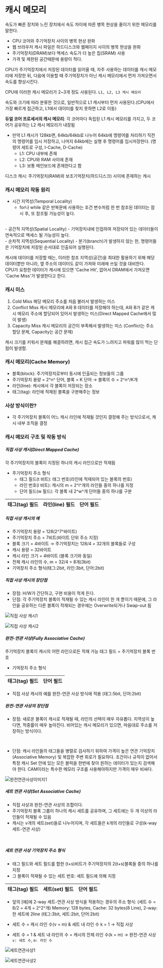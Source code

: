 # 캐시 메모리
속도가 빠른 장치와 느린 장치에서 속도 차이에 따른 병목 현상을 줄이기 위한 메모리를 말한다.

- CPU 코어와 주기억장치 사이의 병목 현상 완화
- 웹 브라우저 캐시 파일은 하드디스크와 웹페이지 사이의 병목 현상을 완화
- 주기억장치(DRAM)보다 액세스 속도가 더 높은 칩(SRAM) 사용
- 가격 및 제한된 공간때문에 용량이 적다.

CPU가 주기억장치에서 저장된 데이터를 읽어올 때, 자주 사용하는 데이터를 캐시 메모리에 저장한 뒤, 다음에 이용할 때 주기억장치가 아닌 캐시 메모리에서 먼저 가져오면서 속도를 향상시킨다.

CPU에 이러한 캐시 메모리가 2~3개 정도 사용된다. `L1, L2, L3 캐시 메모리`

속도와 크기에 따라 분류한 것으로, 일반적으로 L1 캐시부터 먼저 사용된다.(CPU에서 가장 빠르게 접근하고, L1에서 데이터를 찾지 못하면 L2로 이동)

**듀얼 코어 프로세서의 캐시 메모리**: 각 코어마다 독립된 L1 캐시 메모리를 가지고, 두 코어가 공유하는 L2 캐시 메모리가 내장됨

- 만약 L1 캐시가 128kb면, 64kb/64kb로 나누어 64kb에 명령어를 처리하기 직전의 명령어를 임시 저장하고, 나머지 64kb에는 실행 후 명령어를 임시저장한다. (명령어 세트로 구성, I-Cache, D-Cache)
    - L1: CPU 내부에 존재
    - L2: CPU와 RAM 사이에 존재
    - L3: 보통 메인보드에 존재한다고 함

디스크 캐시: 주기억장치(RAM)와 보조기억장치(하드디스크) 사이에 존재하는 캐시
<br>

### 캐시 메모리 작동 원리
- 시간 지역성(Temporal Locality)
    - for나 while 같은 반복문에 사용하는 조건 변수처럼 한 번 참조된 데이터는 잠시 후, 또 참조될 가능성이 높다.
<br>
- 공간적 지역성(Spatial Locality)
    - 기억장치내에 인접하여 저장되어 있는 데이터들이 연속적으로 액세스 될 가능성이 높다.
<br>
- 순차적 지역성(Sequential Locality)
    - 분기(branch)가 발생하지 않는 한, 명령어들은 기억장치에 저장된 순서대로 인출되어 실행된다.
<br>

캐시에 데이터를 저장할 때는, 이러한 참조 지역성(공간)을 최대한 활용하기 위해 해당 데이터뿐만 아니라, 옆 주소의 데이터도 같이 가져와 미래에 쓰일 것을 대비한다.
<br>
CPU가 요청한 데이터가 캐시에 있으면 'Cache Hit', 없어서 DRAM에서 가져오면 'Cache Miss'가 발생한다고 한다.

### 캐시 미스
1. Cold Miss
    해당 메모리 주소를 처음 불러서 발생하는 미스
2. Conflict Miss
    캐시 메모리에 A와 B 데이터를 저장해야 하는데, A와 B가 같은 캐시 메모리 주소에 할당되어 있어서 발생하는 미스(Direct Mapped Cache에서 많이 발생)
3. Capacity Miss
    캐시 메모리의 공간이 부족해서 발생하는 미스 (Conflict는 주소 할당 문제, Capacity는 공간 문제)

캐시 크기를 키워서 문제를 해결하려면, 캐시 접근 속도가 느려지고 파워를 많이 먹는 단점이 발생함.

### 캐시 메모리(Cache Memory)
- 블록(block): 주기억장치로부터 동시에 인출되는 정보들의 그룹
- 주기억장치 용량 = 2^n^ 단어, 블록 = K 단어
    &rightarrow; 블록의 수 = 2^n^/K개
- 라인(line): 캐시에서 각 블록이 저장되는 장소
- 태그(tag): 라인에 적재된 블록을 구분해주는 정보

### 사상 방식이란?
- 각 주기억장치 블록이 어느 캐시 라인에 적재될 것인지 결정해 주는 방식으로서, 캐시 내부 조직을 결정

### 캐시 메모리 구조 및 작동 방식

##### 직접 사상 캐시(Direct Mapped Cache)
각 주기억장치의 블록이 지정된 하나의 캐시 라인으로만 적재됨

- 주기억장치 주소 형식
    - 태그 필드(t 비트): 태그 번호(라인에 적재되어 있는 블록의 번호)
    - 라인 번호(l 비트): 캐시의 m = 2^l^개의 라인들 중의 하나를 지정
    - 단어 필드(w 필드): 각 블록 내 2^w^개 단어들 중의 하나를 구분

|태그(tag) 필드|라인(line) 필드|단어 필드|
|---|---|---|

##### 직접 사상 캐시의 예
- 주기억장치 용량 = 128(2^7^바이트)
- 주기억장치 주소 = 7비트(바이트 단위 주소 지정)
- 블록 크기 = 4바이트
    &rightarrow; 주기억장치는 128/4 = 32개의 블록들로 구성
- 캐시 용량 = 32바이트
- 캐시 라인 크기 = 4바이트 (블록 크기와 동일)
- 전체 캐시 라인의 수, m = 32/4 = 8개(3bit)
- 기억장치 주소 형식(태그:2bit, 라인:3bit, 단어:2bit)

##### 직접 사상 캐시의 장단점
- 장점: H/W가 간단하고, 구현 비용이 적게 든다.
- 단점: 각 주기억장치 블록이 적재될 수 있는 캐시 라인이 한 개 뿐이기 때문에, 그 라인을 공유하는 다른 블록이 적재되는 경우에는 Overwrite되거나 Swap-out 됨

![직접 사상 캐시1](https://github.com/rt21hyuk/TIL/assets/156268464/22a8295f-c69b-48ab-b9dc-9190e15ce7d1)
<br>

![직접 사상 캐시2](https://github.com/rt21hyuk/TIL/assets/156268464/77c61c51-55f3-43b4-8cd4-736ed7767dde)

##### 완전-연관 사상(Fully Associative Cache)
주기억장치 블록이 캐시의 어떤 라인으로든 적재 가능
태그 필드 = 주기억장치 블록 번호

- 기억장치 주소 형식

|태그(tag) 필드|단어 필드|
|---|---|

- 직접 사상 캐시의 예를 완전-연관 사상 방식에 적용
    (태그:5bit, 단어:2bit)

##### 완전-연관 사상의 장단점
- 장점: 새로운 블록이 캐시로 적재될 때, 라인의 선택이 매우 자유롭다.
        지역성이 높다면, 적중률이 매우 높아진다.
        비어있는 캐시 메모리가 있으면, 마음대로 주소를 저장하는 방식이다.
<br>

- 단점: 캐시 라인들의 태그들을 병렬로 검사하기 위하여 가격이 높은 연관 기억장치(Associative Memory) 및 복잡한 주변 회로가 필요하다.
        조건이나 규칙이 없어서 특정 캐시 Set 안에 있는 모든 블럭을 한번에 찾아 원하는 데이터가 있는지 검색해야 한다. 
        CAM이라는 특수한 메모리 구조를 사용해야하지만 가격이 매우 비싸다.
  
![완전연관사상이미지1](https://github.com/rt21hyuk/TIL/assets/156268464/e5222b61-2b6a-45f0-bc29-658957462210)

##### 세트 연관 사상(Set Associative Cache)
- 직접 사상과 완전-연관 사상의 조합이다.
- 주기억장치 블록 그룹이 하나의 캐시 세트를 공유하며, 그 세트에는 두 개 이상의 라인들이 적재될 수 있음
- 캐시는 v개의 세트(set)들로 나누어지며, 각 세트들은 k개의 라인들로 구성(k-way 세트-연관 사상)
<br>

##### 세트 연관 사상 기억장치 주소 형식
- 태그 필드와 세트 필드를 합한 (t+s)비트가 주기억장치의 2(t+s)블록들 중의 하나를 지정
- 그 블록이 적재될 수 있는 세트 번호: 세트 필드에 의해 지정

|태그(tag) 필드|세트(set) 필드|단어 필드|
|---|---|---|

- 앞의 [예]에 2-way 세트-연관 사상 방식을 적용하는 경우의 주소 형식: (세트 수 = 8/2 = 4개 = 2^2^개)
    Memory: 128 bytes, Cache: 32 bytes(8 Line), 2-way: 한 세트에 2line
    (태그:3bit, 세트:2bit, 단어:2bit)

- 세트 수 = 캐시 라인 수(v = m) & 세트 내 라인 수 k = 1 &rightarrow; 직접 사상
- 세트 수 = 1 & 세트 내 라인의 수 = 캐시의 전체 라인 수(k = m) &rightarrow; 완전-연관 사상
    `v: 세트 수`, `m: 라인 수`
  
![세트연관사상1](https://github.com/rt21hyuk/TIL/assets/156268464/1a4a7f58-40ca-40d7-a7a2-b0b06d5a18c4)
<br>

![세트연관사상2](https://github.com/rt21hyuk/TIL/assets/156268464/1750b923-e859-4f32-8c81-dc58cf0939c8)
